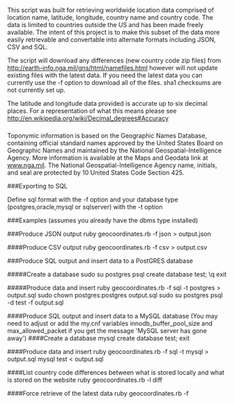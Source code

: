 This script was built for retrieving worldwide location data comprised of location name, latitude, longitude, country name and country code. The data is limited to countries outside the US and has been made freely available. The intent of this project is to make this subset of the data more easily retrievable and convertable into alternate formats including JSON, CSV and SQL.

The script will download any differences (new country code zip files) from http://earth-info.nga.mil/gns/html/namefiles.html however will not update existing files with the latest data. If you need the latest data you can currently use the -f option to download all of the files. sha1 checksums are not currently set up.

The latitude and longitude data provided is accurate up to six decimal places. For a representation of what this means please see http://en.wikipedia.org/wiki/Decimal_degrees#Accuracy

###
Toponymic information is based on the Geographic Names Database, containing official standard names approved by the United States Board on Geographic Names and maintained by the National Geospatial-Intelligence Agency. More information is available at the Maps and Geodata link at www.nga.mil. The National Geospatial-Intelligence Agency name, initials, and seal are protected by 10 United States Code Section 425.


###Exporting to SQL

Define sql format with the -f option and your database type (postgres,oracle,mysql or sqlserver) with the -t option

###Examples (assumes you already have the dbms type installed)

###Produce JSON output
ruby geocoordinates.rb -f json > output.json

####Produce CSV output
ruby geocoordinates.rb -f csv > output.csv

###Produce SQL output and insert data to a PostGRES database

#####Create a database
sudo su postgres
psql
create database test;
\q
exit

#####Produce data and insert 
ruby geocoordinates.rb -f sql -t postgres > output.sql
sudo chown postgres:postgres output.sql
sudo su postgres
psql -d test -f output.sql

####Produce SQL output and insert data to a MySQL database
(You may need to adjust or add the my.cnf variables innodb_buffer_pool_size and max_allowed_packet if you get the message 'MySQL server has gone away')
####Create a database
mysql
create database test;
exit

####Produce data and insert
ruby geocoordinates.rb -f sql -t mysql > output.sql
mysql test < output.sql 

####List country code differences between what is stored locally and what is stored on the website
ruby geocoordinates.rb -l diff

####Force retrieve of the latest data
ruby geocoordinates.rb -f
